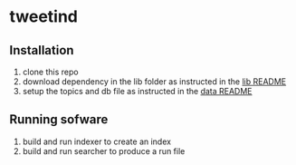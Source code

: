 # tweetind

## Installation

1. clone this repo
2. download dependency in the lib folder as instructed in the [lib README](./lib/README.md)
3. setup the topics and db file as instructed in the [data README](./data/README.md)

## Running sofware
1. build and run indexer to create an index
2. build and run searcher to produce a run file
